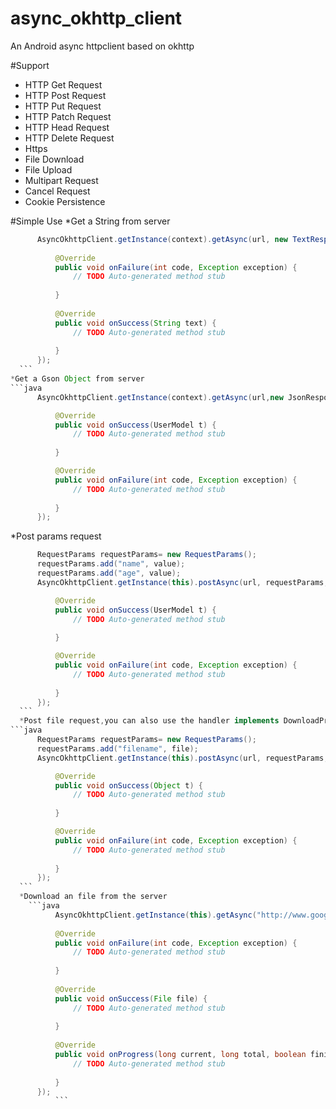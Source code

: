 # async_okhttp_client
An Android async httpclient  based on okhttp

#Support
* HTTP Get Request
* HTTP Post Request
* HTTP Put Request
* HTTP Patch Request
* HTTP Head Request
* HTTP Delete Request
* Https
* File Download
* File Upload
* Multipart Request
* Cancel Request
* Cookie Persistence

#Simple Use
*Get a String from server
  ```java
  		AsyncOkhttpClient.getInstance(context).getAsync(url, new TextResponseHandler() {
			
			@Override
			public void onFailure(int code, Exception exception) {
				// TODO Auto-generated method stub
				
			}
			
			@Override
			public void onSuccess(String text) {
				// TODO Auto-generated method stub
				
			}
		});
	```
*Get a Gson Object from server
  ```java
  		AsyncOkhttpClient.getInstance(context).getAsync(url,new JsonResponseHandler<UserModel>() {

			@Override
			public void onSuccess(UserModel t) {
				// TODO Auto-generated method stub
				
			}

			@Override
			public void onFailure(int code, Exception exception) {
				// TODO Auto-generated method stub
				
			}
		});
  ```
*Post params request
  ```java
		RequestParams requestParams= new RequestParams();
		requestParams.add("name", value);
		requestParams.add("age", value);
		AsyncOkhttpClient.getInstance(this).postAsync(url, requestParams, new JsonResponseHandler<UserModel>() {

			@Override
			public void onSuccess(UserModel t) {
				// TODO Auto-generated method stub
				
			}

			@Override
			public void onFailure(int code, Exception exception) {
				// TODO Auto-generated method stub
				
			}
		});
	```
	*Post file request,you can also use the handler implements DownloadProgressListener to listen progress
  ```java
		RequestParams requestParams= new RequestParams();
		requestParams.add("filename", file);
		AsyncOkhttpClient.getInstance(this).postAsync(url, requestParams, new JsonResponseHandler<Object>() {

			@Override
			public void onSuccess(Object t) {
				// TODO Auto-generated method stub
				
			}

			@Override
			public void onFailure(int code, Exception exception) {
				// TODO Auto-generated method stub
				
			}
		});
	```
	*Download an file from the server
	  ```java
			AsyncOkhttpClient.getInstance(this).getAsync("http://www.google.com", new FileResponseHandler(file) {
			
			@Override
			public void onFailure(int code, Exception exception) {
				// TODO Auto-generated method stub
				
			}
			
			@Override
			public void onSuccess(File file) {
				// TODO Auto-generated method stub
				
			}
			
			@Override
			public void onProgress(long current, long total, boolean finish) {
				// TODO Auto-generated method stub
				
			}
		});
			```
